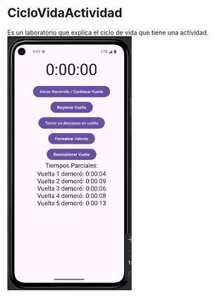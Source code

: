 # CicloVidaActividad
Es un laboratorio que explica el ciclo de vida que tiene una actividad.
![imagen1](Img/img1.png)
